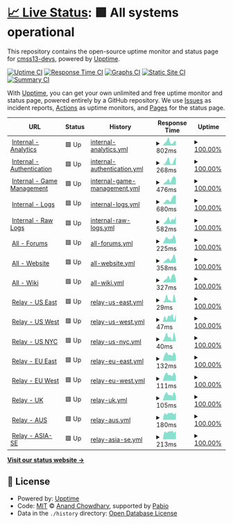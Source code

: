 # [📈 Live Status](https://status.cm-ss13.com): <!--live status--> **🟩 All systems operational**

This repository contains the open-source uptime monitor and status page for [cmss13-devs](https://cm-ss13.com), powered by [Upptime](https://github.com/upptime/upptime).

[![Uptime CI](https://github.com/cmss13-devs/status/workflows/Uptime%20CI/badge.svg)](https://github.com/cmss13-devs/status/actions?query=workflow%3A%22Uptime+CI%22)
[![Response Time CI](https://github.com/cmss13-devs/status/workflows/Response%20Time%20CI/badge.svg)](https://github.com/cmss13-devs/status/actions?query=workflow%3A%22Response+Time+CI%22)
[![Graphs CI](https://github.com/cmss13-devs/status/workflows/Graphs%20CI/badge.svg)](https://github.com/cmss13-devs/status/actions?query=workflow%3A%22Graphs+CI%22)
[![Static Site CI](https://github.com/cmss13-devs/status/workflows/Static%20Site%20CI/badge.svg)](https://github.com/cmss13-devs/status/actions?query=workflow%3A%22Static+Site+CI%22)
[![Summary CI](https://github.com/cmss13-devs/status/workflows/Summary%20CI/badge.svg)](https://github.com/cmss13-devs/status/actions?query=workflow%3A%22Summary+CI%22)

With [Upptime](https://upptime.js.org), you can get your own unlimited and free uptime monitor and status page, powered entirely by a GitHub repository. We use [Issues](https://github.com/cmss13-devs/status/issues) as incident reports, [Actions](https://github.com/cmss13-devs/status/actions) as uptime monitors, and [Pages](https://status.cm-ss13.com) for the status page.

<!--start: status pages-->
<!-- This summary is generated by Upptime (https://github.com/upptime/upptime) -->
<!-- Do not edit this manually, your changes will be overwritten -->
<!-- prettier-ignore -->
| URL | Status | History | Response Time | Uptime |
| --- | ------ | ------- | ------------- | ------ |
| <img alt="" src="https://icons.duckduckgo.com/ip3/grafana.cm-ss13.com.ico" height="13"> [Internal - Analytics](https://grafana.cm-ss13.com) | 🟩 Up | [internal-analytics.yml](https://github.com/cmss13-devs/status/commits/HEAD/history/internal-analytics.yml) | <details><summary><img alt="Response time graph" src="./graphs/internal-analytics/response-time-week.png" height="20"> 802ms</summary><br><a href="https://status.cm-ss13.com/history/internal-analytics"><img alt="Response time 806" src="https://img.shields.io/endpoint?url=https%3A%2F%2Fraw.githubusercontent.com%2Fcmss13-devs%2Fstatus%2FHEAD%2Fapi%2Finternal-analytics%2Fresponse-time.json"></a><br><a href="https://status.cm-ss13.com/history/internal-analytics"><img alt="24-hour response time 1000" src="https://img.shields.io/endpoint?url=https%3A%2F%2Fraw.githubusercontent.com%2Fcmss13-devs%2Fstatus%2FHEAD%2Fapi%2Finternal-analytics%2Fresponse-time-day.json"></a><br><a href="https://status.cm-ss13.com/history/internal-analytics"><img alt="7-day response time 802" src="https://img.shields.io/endpoint?url=https%3A%2F%2Fraw.githubusercontent.com%2Fcmss13-devs%2Fstatus%2FHEAD%2Fapi%2Finternal-analytics%2Fresponse-time-week.json"></a><br><a href="https://status.cm-ss13.com/history/internal-analytics"><img alt="30-day response time 588" src="https://img.shields.io/endpoint?url=https%3A%2F%2Fraw.githubusercontent.com%2Fcmss13-devs%2Fstatus%2FHEAD%2Fapi%2Finternal-analytics%2Fresponse-time-month.json"></a><br><a href="https://status.cm-ss13.com/history/internal-analytics"><img alt="1-year response time 806" src="https://img.shields.io/endpoint?url=https%3A%2F%2Fraw.githubusercontent.com%2Fcmss13-devs%2Fstatus%2FHEAD%2Fapi%2Finternal-analytics%2Fresponse-time-year.json"></a></details> | <details><summary><a href="https://status.cm-ss13.com/history/internal-analytics">100.00%</a></summary><a href="https://status.cm-ss13.com/history/internal-analytics"><img alt="All-time uptime 99.94%" src="https://img.shields.io/endpoint?url=https%3A%2F%2Fraw.githubusercontent.com%2Fcmss13-devs%2Fstatus%2FHEAD%2Fapi%2Finternal-analytics%2Fuptime.json"></a><br><a href="https://status.cm-ss13.com/history/internal-analytics"><img alt="24-hour uptime 100.00%" src="https://img.shields.io/endpoint?url=https%3A%2F%2Fraw.githubusercontent.com%2Fcmss13-devs%2Fstatus%2FHEAD%2Fapi%2Finternal-analytics%2Fuptime-day.json"></a><br><a href="https://status.cm-ss13.com/history/internal-analytics"><img alt="7-day uptime 100.00%" src="https://img.shields.io/endpoint?url=https%3A%2F%2Fraw.githubusercontent.com%2Fcmss13-devs%2Fstatus%2FHEAD%2Fapi%2Finternal-analytics%2Fuptime-week.json"></a><br><a href="https://status.cm-ss13.com/history/internal-analytics"><img alt="30-day uptime 100.00%" src="https://img.shields.io/endpoint?url=https%3A%2F%2Fraw.githubusercontent.com%2Fcmss13-devs%2Fstatus%2FHEAD%2Fapi%2Finternal-analytics%2Fuptime-month.json"></a><br><a href="https://status.cm-ss13.com/history/internal-analytics"><img alt="1-year uptime 99.94%" src="https://img.shields.io/endpoint?url=https%3A%2F%2Fraw.githubusercontent.com%2Fcmss13-devs%2Fstatus%2FHEAD%2Fapi%2Finternal-analytics%2Fuptime-year.json"></a></details>
| <img alt="" src="https://icons.duckduckgo.com/ip3/auth.cm-ss13.com.ico" height="13"> [Internal - Authentication](https://auth.cm-ss13.com) | 🟩 Up | [internal-authentication.yml](https://github.com/cmss13-devs/status/commits/HEAD/history/internal-authentication.yml) | <details><summary><img alt="Response time graph" src="./graphs/internal-authentication/response-time-week.png" height="20"> 268ms</summary><br><a href="https://status.cm-ss13.com/history/internal-authentication"><img alt="Response time 457" src="https://img.shields.io/endpoint?url=https%3A%2F%2Fraw.githubusercontent.com%2Fcmss13-devs%2Fstatus%2FHEAD%2Fapi%2Finternal-authentication%2Fresponse-time.json"></a><br><a href="https://status.cm-ss13.com/history/internal-authentication"><img alt="24-hour response time 535" src="https://img.shields.io/endpoint?url=https%3A%2F%2Fraw.githubusercontent.com%2Fcmss13-devs%2Fstatus%2FHEAD%2Fapi%2Finternal-authentication%2Fresponse-time-day.json"></a><br><a href="https://status.cm-ss13.com/history/internal-authentication"><img alt="7-day response time 268" src="https://img.shields.io/endpoint?url=https%3A%2F%2Fraw.githubusercontent.com%2Fcmss13-devs%2Fstatus%2FHEAD%2Fapi%2Finternal-authentication%2Fresponse-time-week.json"></a><br><a href="https://status.cm-ss13.com/history/internal-authentication"><img alt="30-day response time 147" src="https://img.shields.io/endpoint?url=https%3A%2F%2Fraw.githubusercontent.com%2Fcmss13-devs%2Fstatus%2FHEAD%2Fapi%2Finternal-authentication%2Fresponse-time-month.json"></a><br><a href="https://status.cm-ss13.com/history/internal-authentication"><img alt="1-year response time 457" src="https://img.shields.io/endpoint?url=https%3A%2F%2Fraw.githubusercontent.com%2Fcmss13-devs%2Fstatus%2FHEAD%2Fapi%2Finternal-authentication%2Fresponse-time-year.json"></a></details> | <details><summary><a href="https://status.cm-ss13.com/history/internal-authentication">100.00%</a></summary><a href="https://status.cm-ss13.com/history/internal-authentication"><img alt="All-time uptime 99.95%" src="https://img.shields.io/endpoint?url=https%3A%2F%2Fraw.githubusercontent.com%2Fcmss13-devs%2Fstatus%2FHEAD%2Fapi%2Finternal-authentication%2Fuptime.json"></a><br><a href="https://status.cm-ss13.com/history/internal-authentication"><img alt="24-hour uptime 100.00%" src="https://img.shields.io/endpoint?url=https%3A%2F%2Fraw.githubusercontent.com%2Fcmss13-devs%2Fstatus%2FHEAD%2Fapi%2Finternal-authentication%2Fuptime-day.json"></a><br><a href="https://status.cm-ss13.com/history/internal-authentication"><img alt="7-day uptime 100.00%" src="https://img.shields.io/endpoint?url=https%3A%2F%2Fraw.githubusercontent.com%2Fcmss13-devs%2Fstatus%2FHEAD%2Fapi%2Finternal-authentication%2Fuptime-week.json"></a><br><a href="https://status.cm-ss13.com/history/internal-authentication"><img alt="30-day uptime 100.00%" src="https://img.shields.io/endpoint?url=https%3A%2F%2Fraw.githubusercontent.com%2Fcmss13-devs%2Fstatus%2FHEAD%2Fapi%2Finternal-authentication%2Fuptime-month.json"></a><br><a href="https://status.cm-ss13.com/history/internal-authentication"><img alt="1-year uptime 99.95%" src="https://img.shields.io/endpoint?url=https%3A%2F%2Fraw.githubusercontent.com%2Fcmss13-devs%2Fstatus%2FHEAD%2Fapi%2Finternal-authentication%2Fuptime-year.json"></a></details>
| <img alt="" src="https://icons.duckduckgo.com/ip3/tgs.cm-ss13.com.ico" height="13"> [Internal - Game Management](https://tgs.cm-ss13.com) | 🟩 Up | [internal-game-management.yml](https://github.com/cmss13-devs/status/commits/HEAD/history/internal-game-management.yml) | <details><summary><img alt="Response time graph" src="./graphs/internal-game-management/response-time-week.png" height="20"> 476ms</summary><br><a href="https://status.cm-ss13.com/history/internal-game-management"><img alt="Response time 436" src="https://img.shields.io/endpoint?url=https%3A%2F%2Fraw.githubusercontent.com%2Fcmss13-devs%2Fstatus%2FHEAD%2Fapi%2Finternal-game-management%2Fresponse-time.json"></a><br><a href="https://status.cm-ss13.com/history/internal-game-management"><img alt="24-hour response time 614" src="https://img.shields.io/endpoint?url=https%3A%2F%2Fraw.githubusercontent.com%2Fcmss13-devs%2Fstatus%2FHEAD%2Fapi%2Finternal-game-management%2Fresponse-time-day.json"></a><br><a href="https://status.cm-ss13.com/history/internal-game-management"><img alt="7-day response time 476" src="https://img.shields.io/endpoint?url=https%3A%2F%2Fraw.githubusercontent.com%2Fcmss13-devs%2Fstatus%2FHEAD%2Fapi%2Finternal-game-management%2Fresponse-time-week.json"></a><br><a href="https://status.cm-ss13.com/history/internal-game-management"><img alt="30-day response time 260" src="https://img.shields.io/endpoint?url=https%3A%2F%2Fraw.githubusercontent.com%2Fcmss13-devs%2Fstatus%2FHEAD%2Fapi%2Finternal-game-management%2Fresponse-time-month.json"></a><br><a href="https://status.cm-ss13.com/history/internal-game-management"><img alt="1-year response time 436" src="https://img.shields.io/endpoint?url=https%3A%2F%2Fraw.githubusercontent.com%2Fcmss13-devs%2Fstatus%2FHEAD%2Fapi%2Finternal-game-management%2Fresponse-time-year.json"></a></details> | <details><summary><a href="https://status.cm-ss13.com/history/internal-game-management">100.00%</a></summary><a href="https://status.cm-ss13.com/history/internal-game-management"><img alt="All-time uptime 99.93%" src="https://img.shields.io/endpoint?url=https%3A%2F%2Fraw.githubusercontent.com%2Fcmss13-devs%2Fstatus%2FHEAD%2Fapi%2Finternal-game-management%2Fuptime.json"></a><br><a href="https://status.cm-ss13.com/history/internal-game-management"><img alt="24-hour uptime 100.00%" src="https://img.shields.io/endpoint?url=https%3A%2F%2Fraw.githubusercontent.com%2Fcmss13-devs%2Fstatus%2FHEAD%2Fapi%2Finternal-game-management%2Fuptime-day.json"></a><br><a href="https://status.cm-ss13.com/history/internal-game-management"><img alt="7-day uptime 100.00%" src="https://img.shields.io/endpoint?url=https%3A%2F%2Fraw.githubusercontent.com%2Fcmss13-devs%2Fstatus%2FHEAD%2Fapi%2Finternal-game-management%2Fuptime-week.json"></a><br><a href="https://status.cm-ss13.com/history/internal-game-management"><img alt="30-day uptime 100.00%" src="https://img.shields.io/endpoint?url=https%3A%2F%2Fraw.githubusercontent.com%2Fcmss13-devs%2Fstatus%2FHEAD%2Fapi%2Finternal-game-management%2Fuptime-month.json"></a><br><a href="https://status.cm-ss13.com/history/internal-game-management"><img alt="1-year uptime 99.93%" src="https://img.shields.io/endpoint?url=https%3A%2F%2Fraw.githubusercontent.com%2Fcmss13-devs%2Fstatus%2FHEAD%2Fapi%2Finternal-game-management%2Fuptime-year.json"></a></details>
| <img alt="" src="https://icons.duckduckgo.com/ip3/logs.cm-ss13.com.ico" height="13"> [Internal - Logs](https://logs.cm-ss13.com) | 🟩 Up | [internal-logs.yml](https://github.com/cmss13-devs/status/commits/HEAD/history/internal-logs.yml) | <details><summary><img alt="Response time graph" src="./graphs/internal-logs/response-time-week.png" height="20"> 680ms</summary><br><a href="https://status.cm-ss13.com/history/internal-logs"><img alt="Response time 580" src="https://img.shields.io/endpoint?url=https%3A%2F%2Fraw.githubusercontent.com%2Fcmss13-devs%2Fstatus%2FHEAD%2Fapi%2Finternal-logs%2Fresponse-time.json"></a><br><a href="https://status.cm-ss13.com/history/internal-logs"><img alt="24-hour response time 1145" src="https://img.shields.io/endpoint?url=https%3A%2F%2Fraw.githubusercontent.com%2Fcmss13-devs%2Fstatus%2FHEAD%2Fapi%2Finternal-logs%2Fresponse-time-day.json"></a><br><a href="https://status.cm-ss13.com/history/internal-logs"><img alt="7-day response time 680" src="https://img.shields.io/endpoint?url=https%3A%2F%2Fraw.githubusercontent.com%2Fcmss13-devs%2Fstatus%2FHEAD%2Fapi%2Finternal-logs%2Fresponse-time-week.json"></a><br><a href="https://status.cm-ss13.com/history/internal-logs"><img alt="30-day response time 387" src="https://img.shields.io/endpoint?url=https%3A%2F%2Fraw.githubusercontent.com%2Fcmss13-devs%2Fstatus%2FHEAD%2Fapi%2Finternal-logs%2Fresponse-time-month.json"></a><br><a href="https://status.cm-ss13.com/history/internal-logs"><img alt="1-year response time 580" src="https://img.shields.io/endpoint?url=https%3A%2F%2Fraw.githubusercontent.com%2Fcmss13-devs%2Fstatus%2FHEAD%2Fapi%2Finternal-logs%2Fresponse-time-year.json"></a></details> | <details><summary><a href="https://status.cm-ss13.com/history/internal-logs">100.00%</a></summary><a href="https://status.cm-ss13.com/history/internal-logs"><img alt="All-time uptime 99.94%" src="https://img.shields.io/endpoint?url=https%3A%2F%2Fraw.githubusercontent.com%2Fcmss13-devs%2Fstatus%2FHEAD%2Fapi%2Finternal-logs%2Fuptime.json"></a><br><a href="https://status.cm-ss13.com/history/internal-logs"><img alt="24-hour uptime 100.00%" src="https://img.shields.io/endpoint?url=https%3A%2F%2Fraw.githubusercontent.com%2Fcmss13-devs%2Fstatus%2FHEAD%2Fapi%2Finternal-logs%2Fuptime-day.json"></a><br><a href="https://status.cm-ss13.com/history/internal-logs"><img alt="7-day uptime 100.00%" src="https://img.shields.io/endpoint?url=https%3A%2F%2Fraw.githubusercontent.com%2Fcmss13-devs%2Fstatus%2FHEAD%2Fapi%2Finternal-logs%2Fuptime-week.json"></a><br><a href="https://status.cm-ss13.com/history/internal-logs"><img alt="30-day uptime 100.00%" src="https://img.shields.io/endpoint?url=https%3A%2F%2Fraw.githubusercontent.com%2Fcmss13-devs%2Fstatus%2FHEAD%2Fapi%2Finternal-logs%2Fuptime-month.json"></a><br><a href="https://status.cm-ss13.com/history/internal-logs"><img alt="1-year uptime 99.94%" src="https://img.shields.io/endpoint?url=https%3A%2F%2Fraw.githubusercontent.com%2Fcmss13-devs%2Fstatus%2FHEAD%2Fapi%2Finternal-logs%2Fuptime-year.json"></a></details>
| <img alt="" src="https://icons.duckduckgo.com/ip3/raw-logs.cm-ss13.com.ico" height="13"> [Internal - Raw Logs](https://raw-logs.cm-ss13.com) | 🟩 Up | [internal-raw-logs.yml](https://github.com/cmss13-devs/status/commits/HEAD/history/internal-raw-logs.yml) | <details><summary><img alt="Response time graph" src="./graphs/internal-raw-logs/response-time-week.png" height="20"> 582ms</summary><br><a href="https://status.cm-ss13.com/history/internal-raw-logs"><img alt="Response time 516" src="https://img.shields.io/endpoint?url=https%3A%2F%2Fraw.githubusercontent.com%2Fcmss13-devs%2Fstatus%2FHEAD%2Fapi%2Finternal-raw-logs%2Fresponse-time.json"></a><br><a href="https://status.cm-ss13.com/history/internal-raw-logs"><img alt="24-hour response time 1025" src="https://img.shields.io/endpoint?url=https%3A%2F%2Fraw.githubusercontent.com%2Fcmss13-devs%2Fstatus%2FHEAD%2Fapi%2Finternal-raw-logs%2Fresponse-time-day.json"></a><br><a href="https://status.cm-ss13.com/history/internal-raw-logs"><img alt="7-day response time 582" src="https://img.shields.io/endpoint?url=https%3A%2F%2Fraw.githubusercontent.com%2Fcmss13-devs%2Fstatus%2FHEAD%2Fapi%2Finternal-raw-logs%2Fresponse-time-week.json"></a><br><a href="https://status.cm-ss13.com/history/internal-raw-logs"><img alt="30-day response time 342" src="https://img.shields.io/endpoint?url=https%3A%2F%2Fraw.githubusercontent.com%2Fcmss13-devs%2Fstatus%2FHEAD%2Fapi%2Finternal-raw-logs%2Fresponse-time-month.json"></a><br><a href="https://status.cm-ss13.com/history/internal-raw-logs"><img alt="1-year response time 516" src="https://img.shields.io/endpoint?url=https%3A%2F%2Fraw.githubusercontent.com%2Fcmss13-devs%2Fstatus%2FHEAD%2Fapi%2Finternal-raw-logs%2Fresponse-time-year.json"></a></details> | <details><summary><a href="https://status.cm-ss13.com/history/internal-raw-logs">100.00%</a></summary><a href="https://status.cm-ss13.com/history/internal-raw-logs"><img alt="All-time uptime 99.91%" src="https://img.shields.io/endpoint?url=https%3A%2F%2Fraw.githubusercontent.com%2Fcmss13-devs%2Fstatus%2FHEAD%2Fapi%2Finternal-raw-logs%2Fuptime.json"></a><br><a href="https://status.cm-ss13.com/history/internal-raw-logs"><img alt="24-hour uptime 100.00%" src="https://img.shields.io/endpoint?url=https%3A%2F%2Fraw.githubusercontent.com%2Fcmss13-devs%2Fstatus%2FHEAD%2Fapi%2Finternal-raw-logs%2Fuptime-day.json"></a><br><a href="https://status.cm-ss13.com/history/internal-raw-logs"><img alt="7-day uptime 100.00%" src="https://img.shields.io/endpoint?url=https%3A%2F%2Fraw.githubusercontent.com%2Fcmss13-devs%2Fstatus%2FHEAD%2Fapi%2Finternal-raw-logs%2Fuptime-week.json"></a><br><a href="https://status.cm-ss13.com/history/internal-raw-logs"><img alt="30-day uptime 100.00%" src="https://img.shields.io/endpoint?url=https%3A%2F%2Fraw.githubusercontent.com%2Fcmss13-devs%2Fstatus%2FHEAD%2Fapi%2Finternal-raw-logs%2Fuptime-month.json"></a><br><a href="https://status.cm-ss13.com/history/internal-raw-logs"><img alt="1-year uptime 99.91%" src="https://img.shields.io/endpoint?url=https%3A%2F%2Fraw.githubusercontent.com%2Fcmss13-devs%2Fstatus%2FHEAD%2Fapi%2Finternal-raw-logs%2Fuptime-year.json"></a></details>
| <img alt="" src="https://icons.duckduckgo.com/ip3/forum.cm-ss13.com.ico" height="13"> [All - Forums](https://forum.cm-ss13.com) | 🟩 Up | [all-forums.yml](https://github.com/cmss13-devs/status/commits/HEAD/history/all-forums.yml) | <details><summary><img alt="Response time graph" src="./graphs/all-forums/response-time-week.png" height="20"> 225ms</summary><br><a href="https://status.cm-ss13.com/history/all-forums"><img alt="Response time 431" src="https://img.shields.io/endpoint?url=https%3A%2F%2Fraw.githubusercontent.com%2Fcmss13-devs%2Fstatus%2FHEAD%2Fapi%2Fall-forums%2Fresponse-time.json"></a><br><a href="https://status.cm-ss13.com/history/all-forums"><img alt="24-hour response time 117" src="https://img.shields.io/endpoint?url=https%3A%2F%2Fraw.githubusercontent.com%2Fcmss13-devs%2Fstatus%2FHEAD%2Fapi%2Fall-forums%2Fresponse-time-day.json"></a><br><a href="https://status.cm-ss13.com/history/all-forums"><img alt="7-day response time 225" src="https://img.shields.io/endpoint?url=https%3A%2F%2Fraw.githubusercontent.com%2Fcmss13-devs%2Fstatus%2FHEAD%2Fapi%2Fall-forums%2Fresponse-time-week.json"></a><br><a href="https://status.cm-ss13.com/history/all-forums"><img alt="30-day response time 241" src="https://img.shields.io/endpoint?url=https%3A%2F%2Fraw.githubusercontent.com%2Fcmss13-devs%2Fstatus%2FHEAD%2Fapi%2Fall-forums%2Fresponse-time-month.json"></a><br><a href="https://status.cm-ss13.com/history/all-forums"><img alt="1-year response time 431" src="https://img.shields.io/endpoint?url=https%3A%2F%2Fraw.githubusercontent.com%2Fcmss13-devs%2Fstatus%2FHEAD%2Fapi%2Fall-forums%2Fresponse-time-year.json"></a></details> | <details><summary><a href="https://status.cm-ss13.com/history/all-forums">100.00%</a></summary><a href="https://status.cm-ss13.com/history/all-forums"><img alt="All-time uptime 99.94%" src="https://img.shields.io/endpoint?url=https%3A%2F%2Fraw.githubusercontent.com%2Fcmss13-devs%2Fstatus%2FHEAD%2Fapi%2Fall-forums%2Fuptime.json"></a><br><a href="https://status.cm-ss13.com/history/all-forums"><img alt="24-hour uptime 100.00%" src="https://img.shields.io/endpoint?url=https%3A%2F%2Fraw.githubusercontent.com%2Fcmss13-devs%2Fstatus%2FHEAD%2Fapi%2Fall-forums%2Fuptime-day.json"></a><br><a href="https://status.cm-ss13.com/history/all-forums"><img alt="7-day uptime 100.00%" src="https://img.shields.io/endpoint?url=https%3A%2F%2Fraw.githubusercontent.com%2Fcmss13-devs%2Fstatus%2FHEAD%2Fapi%2Fall-forums%2Fuptime-week.json"></a><br><a href="https://status.cm-ss13.com/history/all-forums"><img alt="30-day uptime 99.97%" src="https://img.shields.io/endpoint?url=https%3A%2F%2Fraw.githubusercontent.com%2Fcmss13-devs%2Fstatus%2FHEAD%2Fapi%2Fall-forums%2Fuptime-month.json"></a><br><a href="https://status.cm-ss13.com/history/all-forums"><img alt="1-year uptime 99.94%" src="https://img.shields.io/endpoint?url=https%3A%2F%2Fraw.githubusercontent.com%2Fcmss13-devs%2Fstatus%2FHEAD%2Fapi%2Fall-forums%2Fuptime-year.json"></a></details>
| <img alt="" src="https://icons.duckduckgo.com/ip3/cm-ss13.com.ico" height="13"> [All - Website](https://cm-ss13.com) | 🟩 Up | [all-website.yml](https://github.com/cmss13-devs/status/commits/HEAD/history/all-website.yml) | <details><summary><img alt="Response time graph" src="./graphs/all-website/response-time-week.png" height="20"> 358ms</summary><br><a href="https://status.cm-ss13.com/history/all-website"><img alt="Response time 457" src="https://img.shields.io/endpoint?url=https%3A%2F%2Fraw.githubusercontent.com%2Fcmss13-devs%2Fstatus%2FHEAD%2Fapi%2Fall-website%2Fresponse-time.json"></a><br><a href="https://status.cm-ss13.com/history/all-website"><img alt="24-hour response time 253" src="https://img.shields.io/endpoint?url=https%3A%2F%2Fraw.githubusercontent.com%2Fcmss13-devs%2Fstatus%2FHEAD%2Fapi%2Fall-website%2Fresponse-time-day.json"></a><br><a href="https://status.cm-ss13.com/history/all-website"><img alt="7-day response time 358" src="https://img.shields.io/endpoint?url=https%3A%2F%2Fraw.githubusercontent.com%2Fcmss13-devs%2Fstatus%2FHEAD%2Fapi%2Fall-website%2Fresponse-time-week.json"></a><br><a href="https://status.cm-ss13.com/history/all-website"><img alt="30-day response time 225" src="https://img.shields.io/endpoint?url=https%3A%2F%2Fraw.githubusercontent.com%2Fcmss13-devs%2Fstatus%2FHEAD%2Fapi%2Fall-website%2Fresponse-time-month.json"></a><br><a href="https://status.cm-ss13.com/history/all-website"><img alt="1-year response time 457" src="https://img.shields.io/endpoint?url=https%3A%2F%2Fraw.githubusercontent.com%2Fcmss13-devs%2Fstatus%2FHEAD%2Fapi%2Fall-website%2Fresponse-time-year.json"></a></details> | <details><summary><a href="https://status.cm-ss13.com/history/all-website">100.00%</a></summary><a href="https://status.cm-ss13.com/history/all-website"><img alt="All-time uptime 99.93%" src="https://img.shields.io/endpoint?url=https%3A%2F%2Fraw.githubusercontent.com%2Fcmss13-devs%2Fstatus%2FHEAD%2Fapi%2Fall-website%2Fuptime.json"></a><br><a href="https://status.cm-ss13.com/history/all-website"><img alt="24-hour uptime 100.00%" src="https://img.shields.io/endpoint?url=https%3A%2F%2Fraw.githubusercontent.com%2Fcmss13-devs%2Fstatus%2FHEAD%2Fapi%2Fall-website%2Fuptime-day.json"></a><br><a href="https://status.cm-ss13.com/history/all-website"><img alt="7-day uptime 100.00%" src="https://img.shields.io/endpoint?url=https%3A%2F%2Fraw.githubusercontent.com%2Fcmss13-devs%2Fstatus%2FHEAD%2Fapi%2Fall-website%2Fuptime-week.json"></a><br><a href="https://status.cm-ss13.com/history/all-website"><img alt="30-day uptime 99.94%" src="https://img.shields.io/endpoint?url=https%3A%2F%2Fraw.githubusercontent.com%2Fcmss13-devs%2Fstatus%2FHEAD%2Fapi%2Fall-website%2Fuptime-month.json"></a><br><a href="https://status.cm-ss13.com/history/all-website"><img alt="1-year uptime 99.93%" src="https://img.shields.io/endpoint?url=https%3A%2F%2Fraw.githubusercontent.com%2Fcmss13-devs%2Fstatus%2FHEAD%2Fapi%2Fall-website%2Fuptime-year.json"></a></details>
| <img alt="" src="https://icons.duckduckgo.com/ip3/cm-ss13.com.ico" height="13"> [All - Wiki](https://cm-ss13.com/wiki) | 🟩 Up | [all-wiki.yml](https://github.com/cmss13-devs/status/commits/HEAD/history/all-wiki.yml) | <details><summary><img alt="Response time graph" src="./graphs/all-wiki/response-time-week.png" height="20"> 327ms</summary><br><a href="https://status.cm-ss13.com/history/all-wiki"><img alt="Response time 581" src="https://img.shields.io/endpoint?url=https%3A%2F%2Fraw.githubusercontent.com%2Fcmss13-devs%2Fstatus%2FHEAD%2Fapi%2Fall-wiki%2Fresponse-time.json"></a><br><a href="https://status.cm-ss13.com/history/all-wiki"><img alt="24-hour response time 186" src="https://img.shields.io/endpoint?url=https%3A%2F%2Fraw.githubusercontent.com%2Fcmss13-devs%2Fstatus%2FHEAD%2Fapi%2Fall-wiki%2Fresponse-time-day.json"></a><br><a href="https://status.cm-ss13.com/history/all-wiki"><img alt="7-day response time 327" src="https://img.shields.io/endpoint?url=https%3A%2F%2Fraw.githubusercontent.com%2Fcmss13-devs%2Fstatus%2FHEAD%2Fapi%2Fall-wiki%2Fresponse-time-week.json"></a><br><a href="https://status.cm-ss13.com/history/all-wiki"><img alt="30-day response time 217" src="https://img.shields.io/endpoint?url=https%3A%2F%2Fraw.githubusercontent.com%2Fcmss13-devs%2Fstatus%2FHEAD%2Fapi%2Fall-wiki%2Fresponse-time-month.json"></a><br><a href="https://status.cm-ss13.com/history/all-wiki"><img alt="1-year response time 581" src="https://img.shields.io/endpoint?url=https%3A%2F%2Fraw.githubusercontent.com%2Fcmss13-devs%2Fstatus%2FHEAD%2Fapi%2Fall-wiki%2Fresponse-time-year.json"></a></details> | <details><summary><a href="https://status.cm-ss13.com/history/all-wiki">100.00%</a></summary><a href="https://status.cm-ss13.com/history/all-wiki"><img alt="All-time uptime 99.94%" src="https://img.shields.io/endpoint?url=https%3A%2F%2Fraw.githubusercontent.com%2Fcmss13-devs%2Fstatus%2FHEAD%2Fapi%2Fall-wiki%2Fuptime.json"></a><br><a href="https://status.cm-ss13.com/history/all-wiki"><img alt="24-hour uptime 100.00%" src="https://img.shields.io/endpoint?url=https%3A%2F%2Fraw.githubusercontent.com%2Fcmss13-devs%2Fstatus%2FHEAD%2Fapi%2Fall-wiki%2Fuptime-day.json"></a><br><a href="https://status.cm-ss13.com/history/all-wiki"><img alt="7-day uptime 100.00%" src="https://img.shields.io/endpoint?url=https%3A%2F%2Fraw.githubusercontent.com%2Fcmss13-devs%2Fstatus%2FHEAD%2Fapi%2Fall-wiki%2Fuptime-week.json"></a><br><a href="https://status.cm-ss13.com/history/all-wiki"><img alt="30-day uptime 100.00%" src="https://img.shields.io/endpoint?url=https%3A%2F%2Fraw.githubusercontent.com%2Fcmss13-devs%2Fstatus%2FHEAD%2Fapi%2Fall-wiki%2Fuptime-month.json"></a><br><a href="https://status.cm-ss13.com/history/all-wiki"><img alt="1-year uptime 99.94%" src="https://img.shields.io/endpoint?url=https%3A%2F%2Fraw.githubusercontent.com%2Fcmss13-devs%2Fstatus%2FHEAD%2Fapi%2Fall-wiki%2Fuptime-year.json"></a></details>
| <img alt="" src="https://icons.duckduckgo.com/ip3/null.ico" height="13"> [Relay - US East](us-e.cm-ss13.com) | 🟩 Up | [relay-us-east.yml](https://github.com/cmss13-devs/status/commits/HEAD/history/relay-us-east.yml) | <details><summary><img alt="Response time graph" src="./graphs/relay-us-east/response-time-week.png" height="20"> 29ms</summary><br><a href="https://status.cm-ss13.com/history/relay-us-east"><img alt="Response time 36" src="https://img.shields.io/endpoint?url=https%3A%2F%2Fraw.githubusercontent.com%2Fcmss13-devs%2Fstatus%2FHEAD%2Fapi%2Frelay-us-east%2Fresponse-time.json"></a><br><a href="https://status.cm-ss13.com/history/relay-us-east"><img alt="24-hour response time 3" src="https://img.shields.io/endpoint?url=https%3A%2F%2Fraw.githubusercontent.com%2Fcmss13-devs%2Fstatus%2FHEAD%2Fapi%2Frelay-us-east%2Fresponse-time-day.json"></a><br><a href="https://status.cm-ss13.com/history/relay-us-east"><img alt="7-day response time 29" src="https://img.shields.io/endpoint?url=https%3A%2F%2Fraw.githubusercontent.com%2Fcmss13-devs%2Fstatus%2FHEAD%2Fapi%2Frelay-us-east%2Fresponse-time-week.json"></a><br><a href="https://status.cm-ss13.com/history/relay-us-east"><img alt="30-day response time 23" src="https://img.shields.io/endpoint?url=https%3A%2F%2Fraw.githubusercontent.com%2Fcmss13-devs%2Fstatus%2FHEAD%2Fapi%2Frelay-us-east%2Fresponse-time-month.json"></a><br><a href="https://status.cm-ss13.com/history/relay-us-east"><img alt="1-year response time 36" src="https://img.shields.io/endpoint?url=https%3A%2F%2Fraw.githubusercontent.com%2Fcmss13-devs%2Fstatus%2FHEAD%2Fapi%2Frelay-us-east%2Fresponse-time-year.json"></a></details> | <details><summary><a href="https://status.cm-ss13.com/history/relay-us-east">100.00%</a></summary><a href="https://status.cm-ss13.com/history/relay-us-east"><img alt="All-time uptime 99.97%" src="https://img.shields.io/endpoint?url=https%3A%2F%2Fraw.githubusercontent.com%2Fcmss13-devs%2Fstatus%2FHEAD%2Fapi%2Frelay-us-east%2Fuptime.json"></a><br><a href="https://status.cm-ss13.com/history/relay-us-east"><img alt="24-hour uptime 100.00%" src="https://img.shields.io/endpoint?url=https%3A%2F%2Fraw.githubusercontent.com%2Fcmss13-devs%2Fstatus%2FHEAD%2Fapi%2Frelay-us-east%2Fuptime-day.json"></a><br><a href="https://status.cm-ss13.com/history/relay-us-east"><img alt="7-day uptime 100.00%" src="https://img.shields.io/endpoint?url=https%3A%2F%2Fraw.githubusercontent.com%2Fcmss13-devs%2Fstatus%2FHEAD%2Fapi%2Frelay-us-east%2Fuptime-week.json"></a><br><a href="https://status.cm-ss13.com/history/relay-us-east"><img alt="30-day uptime 100.00%" src="https://img.shields.io/endpoint?url=https%3A%2F%2Fraw.githubusercontent.com%2Fcmss13-devs%2Fstatus%2FHEAD%2Fapi%2Frelay-us-east%2Fuptime-month.json"></a><br><a href="https://status.cm-ss13.com/history/relay-us-east"><img alt="1-year uptime 99.97%" src="https://img.shields.io/endpoint?url=https%3A%2F%2Fraw.githubusercontent.com%2Fcmss13-devs%2Fstatus%2FHEAD%2Fapi%2Frelay-us-east%2Fuptime-year.json"></a></details>
| <img alt="" src="https://icons.duckduckgo.com/ip3/null.ico" height="13"> [Relay - US West](us-w.cm-ss13.com) | 🟩 Up | [relay-us-west.yml](https://github.com/cmss13-devs/status/commits/HEAD/history/relay-us-west.yml) | <details><summary><img alt="Response time graph" src="./graphs/relay-us-west/response-time-week.png" height="20"> 47ms</summary><br><a href="https://status.cm-ss13.com/history/relay-us-west"><img alt="Response time 51" src="https://img.shields.io/endpoint?url=https%3A%2F%2Fraw.githubusercontent.com%2Fcmss13-devs%2Fstatus%2FHEAD%2Fapi%2Frelay-us-west%2Fresponse-time.json"></a><br><a href="https://status.cm-ss13.com/history/relay-us-west"><img alt="24-hour response time 71" src="https://img.shields.io/endpoint?url=https%3A%2F%2Fraw.githubusercontent.com%2Fcmss13-devs%2Fstatus%2FHEAD%2Fapi%2Frelay-us-west%2Fresponse-time-day.json"></a><br><a href="https://status.cm-ss13.com/history/relay-us-west"><img alt="7-day response time 47" src="https://img.shields.io/endpoint?url=https%3A%2F%2Fraw.githubusercontent.com%2Fcmss13-devs%2Fstatus%2FHEAD%2Fapi%2Frelay-us-west%2Fresponse-time-week.json"></a><br><a href="https://status.cm-ss13.com/history/relay-us-west"><img alt="30-day response time 55" src="https://img.shields.io/endpoint?url=https%3A%2F%2Fraw.githubusercontent.com%2Fcmss13-devs%2Fstatus%2FHEAD%2Fapi%2Frelay-us-west%2Fresponse-time-month.json"></a><br><a href="https://status.cm-ss13.com/history/relay-us-west"><img alt="1-year response time 51" src="https://img.shields.io/endpoint?url=https%3A%2F%2Fraw.githubusercontent.com%2Fcmss13-devs%2Fstatus%2FHEAD%2Fapi%2Frelay-us-west%2Fresponse-time-year.json"></a></details> | <details><summary><a href="https://status.cm-ss13.com/history/relay-us-west">100.00%</a></summary><a href="https://status.cm-ss13.com/history/relay-us-west"><img alt="All-time uptime 99.54%" src="https://img.shields.io/endpoint?url=https%3A%2F%2Fraw.githubusercontent.com%2Fcmss13-devs%2Fstatus%2FHEAD%2Fapi%2Frelay-us-west%2Fuptime.json"></a><br><a href="https://status.cm-ss13.com/history/relay-us-west"><img alt="24-hour uptime 100.00%" src="https://img.shields.io/endpoint?url=https%3A%2F%2Fraw.githubusercontent.com%2Fcmss13-devs%2Fstatus%2FHEAD%2Fapi%2Frelay-us-west%2Fuptime-day.json"></a><br><a href="https://status.cm-ss13.com/history/relay-us-west"><img alt="7-day uptime 100.00%" src="https://img.shields.io/endpoint?url=https%3A%2F%2Fraw.githubusercontent.com%2Fcmss13-devs%2Fstatus%2FHEAD%2Fapi%2Frelay-us-west%2Fuptime-week.json"></a><br><a href="https://status.cm-ss13.com/history/relay-us-west"><img alt="30-day uptime 100.00%" src="https://img.shields.io/endpoint?url=https%3A%2F%2Fraw.githubusercontent.com%2Fcmss13-devs%2Fstatus%2FHEAD%2Fapi%2Frelay-us-west%2Fuptime-month.json"></a><br><a href="https://status.cm-ss13.com/history/relay-us-west"><img alt="1-year uptime 99.54%" src="https://img.shields.io/endpoint?url=https%3A%2F%2Fraw.githubusercontent.com%2Fcmss13-devs%2Fstatus%2FHEAD%2Fapi%2Frelay-us-west%2Fuptime-year.json"></a></details>
| <img alt="" src="https://icons.duckduckgo.com/ip3/null.ico" height="13"> [Relay - US NYC](nyc.cm-ss13.com) | 🟩 Up | [relay-us-nyc.yml](https://github.com/cmss13-devs/status/commits/HEAD/history/relay-us-nyc.yml) | <details><summary><img alt="Response time graph" src="./graphs/relay-us-nyc/response-time-week.png" height="20"> 40ms</summary><br><a href="https://status.cm-ss13.com/history/relay-us-nyc"><img alt="Response time 35" src="https://img.shields.io/endpoint?url=https%3A%2F%2Fraw.githubusercontent.com%2Fcmss13-devs%2Fstatus%2FHEAD%2Fapi%2Frelay-us-nyc%2Fresponse-time.json"></a><br><a href="https://status.cm-ss13.com/history/relay-us-nyc"><img alt="24-hour response time 8" src="https://img.shields.io/endpoint?url=https%3A%2F%2Fraw.githubusercontent.com%2Fcmss13-devs%2Fstatus%2FHEAD%2Fapi%2Frelay-us-nyc%2Fresponse-time-day.json"></a><br><a href="https://status.cm-ss13.com/history/relay-us-nyc"><img alt="7-day response time 40" src="https://img.shields.io/endpoint?url=https%3A%2F%2Fraw.githubusercontent.com%2Fcmss13-devs%2Fstatus%2FHEAD%2Fapi%2Frelay-us-nyc%2Fresponse-time-week.json"></a><br><a href="https://status.cm-ss13.com/history/relay-us-nyc"><img alt="30-day response time 31" src="https://img.shields.io/endpoint?url=https%3A%2F%2Fraw.githubusercontent.com%2Fcmss13-devs%2Fstatus%2FHEAD%2Fapi%2Frelay-us-nyc%2Fresponse-time-month.json"></a><br><a href="https://status.cm-ss13.com/history/relay-us-nyc"><img alt="1-year response time 35" src="https://img.shields.io/endpoint?url=https%3A%2F%2Fraw.githubusercontent.com%2Fcmss13-devs%2Fstatus%2FHEAD%2Fapi%2Frelay-us-nyc%2Fresponse-time-year.json"></a></details> | <details><summary><a href="https://status.cm-ss13.com/history/relay-us-nyc">100.00%</a></summary><a href="https://status.cm-ss13.com/history/relay-us-nyc"><img alt="All-time uptime 100.00%" src="https://img.shields.io/endpoint?url=https%3A%2F%2Fraw.githubusercontent.com%2Fcmss13-devs%2Fstatus%2FHEAD%2Fapi%2Frelay-us-nyc%2Fuptime.json"></a><br><a href="https://status.cm-ss13.com/history/relay-us-nyc"><img alt="24-hour uptime 100.00%" src="https://img.shields.io/endpoint?url=https%3A%2F%2Fraw.githubusercontent.com%2Fcmss13-devs%2Fstatus%2FHEAD%2Fapi%2Frelay-us-nyc%2Fuptime-day.json"></a><br><a href="https://status.cm-ss13.com/history/relay-us-nyc"><img alt="7-day uptime 100.00%" src="https://img.shields.io/endpoint?url=https%3A%2F%2Fraw.githubusercontent.com%2Fcmss13-devs%2Fstatus%2FHEAD%2Fapi%2Frelay-us-nyc%2Fuptime-week.json"></a><br><a href="https://status.cm-ss13.com/history/relay-us-nyc"><img alt="30-day uptime 100.00%" src="https://img.shields.io/endpoint?url=https%3A%2F%2Fraw.githubusercontent.com%2Fcmss13-devs%2Fstatus%2FHEAD%2Fapi%2Frelay-us-nyc%2Fuptime-month.json"></a><br><a href="https://status.cm-ss13.com/history/relay-us-nyc"><img alt="1-year uptime 100.00%" src="https://img.shields.io/endpoint?url=https%3A%2F%2Fraw.githubusercontent.com%2Fcmss13-devs%2Fstatus%2FHEAD%2Fapi%2Frelay-us-nyc%2Fuptime-year.json"></a></details>
| <img alt="" src="https://icons.duckduckgo.com/ip3/null.ico" height="13"> [Relay - EU East](eu-e.cm-ss13.com) | 🟩 Up | [relay-eu-east.yml](https://github.com/cmss13-devs/status/commits/HEAD/history/relay-eu-east.yml) | <details><summary><img alt="Response time graph" src="./graphs/relay-eu-east/response-time-week.png" height="20"> 132ms</summary><br><a href="https://status.cm-ss13.com/history/relay-eu-east"><img alt="Response time 131" src="https://img.shields.io/endpoint?url=https%3A%2F%2Fraw.githubusercontent.com%2Fcmss13-devs%2Fstatus%2FHEAD%2Fapi%2Frelay-eu-east%2Fresponse-time.json"></a><br><a href="https://status.cm-ss13.com/history/relay-eu-east"><img alt="24-hour response time 103" src="https://img.shields.io/endpoint?url=https%3A%2F%2Fraw.githubusercontent.com%2Fcmss13-devs%2Fstatus%2FHEAD%2Fapi%2Frelay-eu-east%2Fresponse-time-day.json"></a><br><a href="https://status.cm-ss13.com/history/relay-eu-east"><img alt="7-day response time 132" src="https://img.shields.io/endpoint?url=https%3A%2F%2Fraw.githubusercontent.com%2Fcmss13-devs%2Fstatus%2FHEAD%2Fapi%2Frelay-eu-east%2Fresponse-time-week.json"></a><br><a href="https://status.cm-ss13.com/history/relay-eu-east"><img alt="30-day response time 125" src="https://img.shields.io/endpoint?url=https%3A%2F%2Fraw.githubusercontent.com%2Fcmss13-devs%2Fstatus%2FHEAD%2Fapi%2Frelay-eu-east%2Fresponse-time-month.json"></a><br><a href="https://status.cm-ss13.com/history/relay-eu-east"><img alt="1-year response time 131" src="https://img.shields.io/endpoint?url=https%3A%2F%2Fraw.githubusercontent.com%2Fcmss13-devs%2Fstatus%2FHEAD%2Fapi%2Frelay-eu-east%2Fresponse-time-year.json"></a></details> | <details><summary><a href="https://status.cm-ss13.com/history/relay-eu-east">100.00%</a></summary><a href="https://status.cm-ss13.com/history/relay-eu-east"><img alt="All-time uptime 99.59%" src="https://img.shields.io/endpoint?url=https%3A%2F%2Fraw.githubusercontent.com%2Fcmss13-devs%2Fstatus%2FHEAD%2Fapi%2Frelay-eu-east%2Fuptime.json"></a><br><a href="https://status.cm-ss13.com/history/relay-eu-east"><img alt="24-hour uptime 100.00%" src="https://img.shields.io/endpoint?url=https%3A%2F%2Fraw.githubusercontent.com%2Fcmss13-devs%2Fstatus%2FHEAD%2Fapi%2Frelay-eu-east%2Fuptime-day.json"></a><br><a href="https://status.cm-ss13.com/history/relay-eu-east"><img alt="7-day uptime 100.00%" src="https://img.shields.io/endpoint?url=https%3A%2F%2Fraw.githubusercontent.com%2Fcmss13-devs%2Fstatus%2FHEAD%2Fapi%2Frelay-eu-east%2Fuptime-week.json"></a><br><a href="https://status.cm-ss13.com/history/relay-eu-east"><img alt="30-day uptime 100.00%" src="https://img.shields.io/endpoint?url=https%3A%2F%2Fraw.githubusercontent.com%2Fcmss13-devs%2Fstatus%2FHEAD%2Fapi%2Frelay-eu-east%2Fuptime-month.json"></a><br><a href="https://status.cm-ss13.com/history/relay-eu-east"><img alt="1-year uptime 99.59%" src="https://img.shields.io/endpoint?url=https%3A%2F%2Fraw.githubusercontent.com%2Fcmss13-devs%2Fstatus%2FHEAD%2Fapi%2Frelay-eu-east%2Fuptime-year.json"></a></details>
| <img alt="" src="https://icons.duckduckgo.com/ip3/null.ico" height="13"> [Relay - EU West](eu-w.cm-ss13.com) | 🟩 Up | [relay-eu-west.yml](https://github.com/cmss13-devs/status/commits/HEAD/history/relay-eu-west.yml) | <details><summary><img alt="Response time graph" src="./graphs/relay-eu-west/response-time-week.png" height="20"> 111ms</summary><br><a href="https://status.cm-ss13.com/history/relay-eu-west"><img alt="Response time 144" src="https://img.shields.io/endpoint?url=https%3A%2F%2Fraw.githubusercontent.com%2Fcmss13-devs%2Fstatus%2FHEAD%2Fapi%2Frelay-eu-west%2Fresponse-time.json"></a><br><a href="https://status.cm-ss13.com/history/relay-eu-west"><img alt="24-hour response time 86" src="https://img.shields.io/endpoint?url=https%3A%2F%2Fraw.githubusercontent.com%2Fcmss13-devs%2Fstatus%2FHEAD%2Fapi%2Frelay-eu-west%2Fresponse-time-day.json"></a><br><a href="https://status.cm-ss13.com/history/relay-eu-west"><img alt="7-day response time 111" src="https://img.shields.io/endpoint?url=https%3A%2F%2Fraw.githubusercontent.com%2Fcmss13-devs%2Fstatus%2FHEAD%2Fapi%2Frelay-eu-west%2Fresponse-time-week.json"></a><br><a href="https://status.cm-ss13.com/history/relay-eu-west"><img alt="30-day response time 105" src="https://img.shields.io/endpoint?url=https%3A%2F%2Fraw.githubusercontent.com%2Fcmss13-devs%2Fstatus%2FHEAD%2Fapi%2Frelay-eu-west%2Fresponse-time-month.json"></a><br><a href="https://status.cm-ss13.com/history/relay-eu-west"><img alt="1-year response time 144" src="https://img.shields.io/endpoint?url=https%3A%2F%2Fraw.githubusercontent.com%2Fcmss13-devs%2Fstatus%2FHEAD%2Fapi%2Frelay-eu-west%2Fresponse-time-year.json"></a></details> | <details><summary><a href="https://status.cm-ss13.com/history/relay-eu-west">100.00%</a></summary><a href="https://status.cm-ss13.com/history/relay-eu-west"><img alt="All-time uptime 99.64%" src="https://img.shields.io/endpoint?url=https%3A%2F%2Fraw.githubusercontent.com%2Fcmss13-devs%2Fstatus%2FHEAD%2Fapi%2Frelay-eu-west%2Fuptime.json"></a><br><a href="https://status.cm-ss13.com/history/relay-eu-west"><img alt="24-hour uptime 100.00%" src="https://img.shields.io/endpoint?url=https%3A%2F%2Fraw.githubusercontent.com%2Fcmss13-devs%2Fstatus%2FHEAD%2Fapi%2Frelay-eu-west%2Fuptime-day.json"></a><br><a href="https://status.cm-ss13.com/history/relay-eu-west"><img alt="7-day uptime 100.00%" src="https://img.shields.io/endpoint?url=https%3A%2F%2Fraw.githubusercontent.com%2Fcmss13-devs%2Fstatus%2FHEAD%2Fapi%2Frelay-eu-west%2Fuptime-week.json"></a><br><a href="https://status.cm-ss13.com/history/relay-eu-west"><img alt="30-day uptime 100.00%" src="https://img.shields.io/endpoint?url=https%3A%2F%2Fraw.githubusercontent.com%2Fcmss13-devs%2Fstatus%2FHEAD%2Fapi%2Frelay-eu-west%2Fuptime-month.json"></a><br><a href="https://status.cm-ss13.com/history/relay-eu-west"><img alt="1-year uptime 99.64%" src="https://img.shields.io/endpoint?url=https%3A%2F%2Fraw.githubusercontent.com%2Fcmss13-devs%2Fstatus%2FHEAD%2Fapi%2Frelay-eu-west%2Fuptime-year.json"></a></details>
| <img alt="" src="https://icons.duckduckgo.com/ip3/null.ico" height="13"> [Relay - UK](uk.cm-ss13.com) | 🟩 Up | [relay-uk.yml](https://github.com/cmss13-devs/status/commits/HEAD/history/relay-uk.yml) | <details><summary><img alt="Response time graph" src="./graphs/relay-uk/response-time-week.png" height="20"> 105ms</summary><br><a href="https://status.cm-ss13.com/history/relay-uk"><img alt="Response time 104" src="https://img.shields.io/endpoint?url=https%3A%2F%2Fraw.githubusercontent.com%2Fcmss13-devs%2Fstatus%2FHEAD%2Fapi%2Frelay-uk%2Fresponse-time.json"></a><br><a href="https://status.cm-ss13.com/history/relay-uk"><img alt="24-hour response time 77" src="https://img.shields.io/endpoint?url=https%3A%2F%2Fraw.githubusercontent.com%2Fcmss13-devs%2Fstatus%2FHEAD%2Fapi%2Frelay-uk%2Fresponse-time-day.json"></a><br><a href="https://status.cm-ss13.com/history/relay-uk"><img alt="7-day response time 105" src="https://img.shields.io/endpoint?url=https%3A%2F%2Fraw.githubusercontent.com%2Fcmss13-devs%2Fstatus%2FHEAD%2Fapi%2Frelay-uk%2Fresponse-time-week.json"></a><br><a href="https://status.cm-ss13.com/history/relay-uk"><img alt="30-day response time 98" src="https://img.shields.io/endpoint?url=https%3A%2F%2Fraw.githubusercontent.com%2Fcmss13-devs%2Fstatus%2FHEAD%2Fapi%2Frelay-uk%2Fresponse-time-month.json"></a><br><a href="https://status.cm-ss13.com/history/relay-uk"><img alt="1-year response time 104" src="https://img.shields.io/endpoint?url=https%3A%2F%2Fraw.githubusercontent.com%2Fcmss13-devs%2Fstatus%2FHEAD%2Fapi%2Frelay-uk%2Fresponse-time-year.json"></a></details> | <details><summary><a href="https://status.cm-ss13.com/history/relay-uk">100.00%</a></summary><a href="https://status.cm-ss13.com/history/relay-uk"><img alt="All-time uptime 99.98%" src="https://img.shields.io/endpoint?url=https%3A%2F%2Fraw.githubusercontent.com%2Fcmss13-devs%2Fstatus%2FHEAD%2Fapi%2Frelay-uk%2Fuptime.json"></a><br><a href="https://status.cm-ss13.com/history/relay-uk"><img alt="24-hour uptime 100.00%" src="https://img.shields.io/endpoint?url=https%3A%2F%2Fraw.githubusercontent.com%2Fcmss13-devs%2Fstatus%2FHEAD%2Fapi%2Frelay-uk%2Fuptime-day.json"></a><br><a href="https://status.cm-ss13.com/history/relay-uk"><img alt="7-day uptime 100.00%" src="https://img.shields.io/endpoint?url=https%3A%2F%2Fraw.githubusercontent.com%2Fcmss13-devs%2Fstatus%2FHEAD%2Fapi%2Frelay-uk%2Fuptime-week.json"></a><br><a href="https://status.cm-ss13.com/history/relay-uk"><img alt="30-day uptime 100.00%" src="https://img.shields.io/endpoint?url=https%3A%2F%2Fraw.githubusercontent.com%2Fcmss13-devs%2Fstatus%2FHEAD%2Fapi%2Frelay-uk%2Fuptime-month.json"></a><br><a href="https://status.cm-ss13.com/history/relay-uk"><img alt="1-year uptime 99.98%" src="https://img.shields.io/endpoint?url=https%3A%2F%2Fraw.githubusercontent.com%2Fcmss13-devs%2Fstatus%2FHEAD%2Fapi%2Frelay-uk%2Fuptime-year.json"></a></details>
| <img alt="" src="https://icons.duckduckgo.com/ip3/null.ico" height="13"> [Relay - AUS](aus.cm-ss13.com) | 🟩 Up | [relay-aus.yml](https://github.com/cmss13-devs/status/commits/HEAD/history/relay-aus.yml) | <details><summary><img alt="Response time graph" src="./graphs/relay-aus/response-time-week.png" height="20"> 180ms</summary><br><a href="https://status.cm-ss13.com/history/relay-aus"><img alt="Response time 179" src="https://img.shields.io/endpoint?url=https%3A%2F%2Fraw.githubusercontent.com%2Fcmss13-devs%2Fstatus%2FHEAD%2Fapi%2Frelay-aus%2Fresponse-time.json"></a><br><a href="https://status.cm-ss13.com/history/relay-aus"><img alt="24-hour response time 201" src="https://img.shields.io/endpoint?url=https%3A%2F%2Fraw.githubusercontent.com%2Fcmss13-devs%2Fstatus%2FHEAD%2Fapi%2Frelay-aus%2Fresponse-time-day.json"></a><br><a href="https://status.cm-ss13.com/history/relay-aus"><img alt="7-day response time 180" src="https://img.shields.io/endpoint?url=https%3A%2F%2Fraw.githubusercontent.com%2Fcmss13-devs%2Fstatus%2FHEAD%2Fapi%2Frelay-aus%2Fresponse-time-week.json"></a><br><a href="https://status.cm-ss13.com/history/relay-aus"><img alt="30-day response time 182" src="https://img.shields.io/endpoint?url=https%3A%2F%2Fraw.githubusercontent.com%2Fcmss13-devs%2Fstatus%2FHEAD%2Fapi%2Frelay-aus%2Fresponse-time-month.json"></a><br><a href="https://status.cm-ss13.com/history/relay-aus"><img alt="1-year response time 179" src="https://img.shields.io/endpoint?url=https%3A%2F%2Fraw.githubusercontent.com%2Fcmss13-devs%2Fstatus%2FHEAD%2Fapi%2Frelay-aus%2Fresponse-time-year.json"></a></details> | <details><summary><a href="https://status.cm-ss13.com/history/relay-aus">100.00%</a></summary><a href="https://status.cm-ss13.com/history/relay-aus"><img alt="All-time uptime 99.98%" src="https://img.shields.io/endpoint?url=https%3A%2F%2Fraw.githubusercontent.com%2Fcmss13-devs%2Fstatus%2FHEAD%2Fapi%2Frelay-aus%2Fuptime.json"></a><br><a href="https://status.cm-ss13.com/history/relay-aus"><img alt="24-hour uptime 100.00%" src="https://img.shields.io/endpoint?url=https%3A%2F%2Fraw.githubusercontent.com%2Fcmss13-devs%2Fstatus%2FHEAD%2Fapi%2Frelay-aus%2Fuptime-day.json"></a><br><a href="https://status.cm-ss13.com/history/relay-aus"><img alt="7-day uptime 100.00%" src="https://img.shields.io/endpoint?url=https%3A%2F%2Fraw.githubusercontent.com%2Fcmss13-devs%2Fstatus%2FHEAD%2Fapi%2Frelay-aus%2Fuptime-week.json"></a><br><a href="https://status.cm-ss13.com/history/relay-aus"><img alt="30-day uptime 100.00%" src="https://img.shields.io/endpoint?url=https%3A%2F%2Fraw.githubusercontent.com%2Fcmss13-devs%2Fstatus%2FHEAD%2Fapi%2Frelay-aus%2Fuptime-month.json"></a><br><a href="https://status.cm-ss13.com/history/relay-aus"><img alt="1-year uptime 99.98%" src="https://img.shields.io/endpoint?url=https%3A%2F%2Fraw.githubusercontent.com%2Fcmss13-devs%2Fstatus%2FHEAD%2Fapi%2Frelay-aus%2Fuptime-year.json"></a></details>
| <img alt="" src="https://icons.duckduckgo.com/ip3/null.ico" height="13"> [Relay - ASIA-SE](asia-se.cm-ss13.com) | 🟩 Up | [relay-asia-se.yml](https://github.com/cmss13-devs/status/commits/HEAD/history/relay-asia-se.yml) | <details><summary><img alt="Response time graph" src="./graphs/relay-asia-se/response-time-week.png" height="20"> 213ms</summary><br><a href="https://status.cm-ss13.com/history/relay-asia-se"><img alt="Response time 212" src="https://img.shields.io/endpoint?url=https%3A%2F%2Fraw.githubusercontent.com%2Fcmss13-devs%2Fstatus%2FHEAD%2Fapi%2Frelay-asia-se%2Fresponse-time.json"></a><br><a href="https://status.cm-ss13.com/history/relay-asia-se"><img alt="24-hour response time 232" src="https://img.shields.io/endpoint?url=https%3A%2F%2Fraw.githubusercontent.com%2Fcmss13-devs%2Fstatus%2FHEAD%2Fapi%2Frelay-asia-se%2Fresponse-time-day.json"></a><br><a href="https://status.cm-ss13.com/history/relay-asia-se"><img alt="7-day response time 213" src="https://img.shields.io/endpoint?url=https%3A%2F%2Fraw.githubusercontent.com%2Fcmss13-devs%2Fstatus%2FHEAD%2Fapi%2Frelay-asia-se%2Fresponse-time-week.json"></a><br><a href="https://status.cm-ss13.com/history/relay-asia-se"><img alt="30-day response time 224" src="https://img.shields.io/endpoint?url=https%3A%2F%2Fraw.githubusercontent.com%2Fcmss13-devs%2Fstatus%2FHEAD%2Fapi%2Frelay-asia-se%2Fresponse-time-month.json"></a><br><a href="https://status.cm-ss13.com/history/relay-asia-se"><img alt="1-year response time 212" src="https://img.shields.io/endpoint?url=https%3A%2F%2Fraw.githubusercontent.com%2Fcmss13-devs%2Fstatus%2FHEAD%2Fapi%2Frelay-asia-se%2Fresponse-time-year.json"></a></details> | <details><summary><a href="https://status.cm-ss13.com/history/relay-asia-se">100.00%</a></summary><a href="https://status.cm-ss13.com/history/relay-asia-se"><img alt="All-time uptime 99.98%" src="https://img.shields.io/endpoint?url=https%3A%2F%2Fraw.githubusercontent.com%2Fcmss13-devs%2Fstatus%2FHEAD%2Fapi%2Frelay-asia-se%2Fuptime.json"></a><br><a href="https://status.cm-ss13.com/history/relay-asia-se"><img alt="24-hour uptime 100.00%" src="https://img.shields.io/endpoint?url=https%3A%2F%2Fraw.githubusercontent.com%2Fcmss13-devs%2Fstatus%2FHEAD%2Fapi%2Frelay-asia-se%2Fuptime-day.json"></a><br><a href="https://status.cm-ss13.com/history/relay-asia-se"><img alt="7-day uptime 100.00%" src="https://img.shields.io/endpoint?url=https%3A%2F%2Fraw.githubusercontent.com%2Fcmss13-devs%2Fstatus%2FHEAD%2Fapi%2Frelay-asia-se%2Fuptime-week.json"></a><br><a href="https://status.cm-ss13.com/history/relay-asia-se"><img alt="30-day uptime 100.00%" src="https://img.shields.io/endpoint?url=https%3A%2F%2Fraw.githubusercontent.com%2Fcmss13-devs%2Fstatus%2FHEAD%2Fapi%2Frelay-asia-se%2Fuptime-month.json"></a><br><a href="https://status.cm-ss13.com/history/relay-asia-se"><img alt="1-year uptime 99.98%" src="https://img.shields.io/endpoint?url=https%3A%2F%2Fraw.githubusercontent.com%2Fcmss13-devs%2Fstatus%2FHEAD%2Fapi%2Frelay-asia-se%2Fuptime-year.json"></a></details>

<!--end: status pages-->

[**Visit our status website →**](https://status.cm-ss13.com)

## 📄 License

- Powered by: [Upptime](https://github.com/upptime/upptime)
- Code: [MIT](./LICENSE) © [Anand Chowdhary](https://anandchowdhary.com), supported by [Pabio](https://pabio.com)
- Data in the `./history` directory: [Open Database License](https://opendatacommons.org/licenses/odbl/1-0/)
